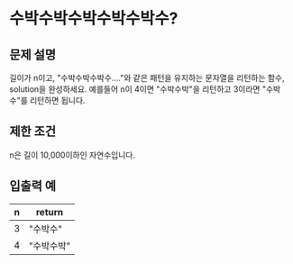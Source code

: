 # 수박수박수박수박수박수?
 

## 문제 설명

길이가 n이고, "수박수박수박수...."와 같은 패턴을 유지하는 문자열을 리턴하는 함수, solution을 완성하세요. 예를들어 n이 4이면 "수박수박"을 리턴하고 3이라면 "수박수"를 리턴하면 됩니다.


## 제한 조건

n은 길이 10,000이하인 자연수입니다.


## 입출력 예

|n|	return|
|-|---------|
|3|	"수박수"|
|4|	"수박수박"|
